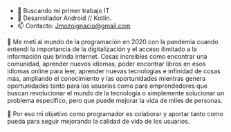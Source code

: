 - 👀 Buscando mi primer trabajo IT
- 🌱 Desarrollador Android // Kotlin.
- 📫 Contacto: Jmozoignacio@gmail.com

👋  Me metí al mundo de la programación en 2020 con la pandemia cuando entendí la importancia de la digitalización y el acceso ilimitado a la información que brinda internet.
Cosas increibles como encontrar una comunidad, aprender nuevos idiomas, poder encontrar libros en esos idiomas online para leer, aprender nuevas tecnologias e infinidad de cosas más, ampliando el conocimiento y las oportunidades mientras genera oportunidades tanto para los usuarios como para emprendedores que buscan revolucionar el mundo de la tecnología o simplemente solucionar un problema específico, pero que puede mejorar la vida de miles de personas.

💪 Por eso mi objetivo como programador es colaborar y aportar tanto como pueda para seguir mejorando la calidad de vida de los usuarios.
